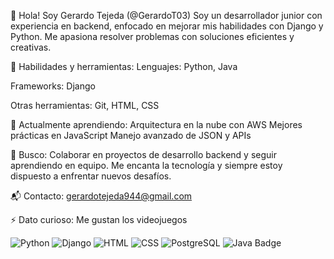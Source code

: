 👋 Hola! Soy Gerardo Tejeda (@GerardoT03)
Soy un desarrollador junior con experiencia en backend, enfocado en mejorar mis habilidades con Django y Python. Me apasiona resolver problemas con soluciones eficientes y creativas.

💼 Habilidades y herramientas:
Lenguajes: Python, Java

Frameworks: Django

Otras herramientas: Git, HTML, CSS

🌱 Actualmente aprendiendo:
Arquitectura en la nube con AWS
Mejores prácticas en JavaScript
Manejo avanzado de JSON y APIs

🎯 Busco:
Colaborar en proyectos de desarrollo backend y seguir aprendiendo en equipo. Me encanta la tecnología y siempre estoy dispuesto a enfrentar nuevos desafíos.

📬 Contacto:
gerardotejeda944@gmail.com

⚡ Dato curioso:
Me gustan los videojuegos

![Python](https://img.shields.io/badge/Python-3776AB?style=for-the-badge&logo=python&logoColor=white)
![Django](https://img.shields.io/badge/Django-092E20?style=for-the-badge&logo=django&logoColor=white)
![HTML](https://img.shields.io/badge/HTML-E34F26?style=for-the-badge&logo=html5&logoColor=white)
![CSS](https://img.shields.io/badge/CSS-1572B6?style=for-the-badge&logo=css3&logoColor=white)
![PostgreSQL](https://img.shields.io/badge/PostgreSQL-336791?style=for-the-badge&logo=postgresql&logoColor=white)
![Java Badge](https://img.shields.io/badge/Java-007396?style=for-the-badge&logo=java&logoColor=white)




